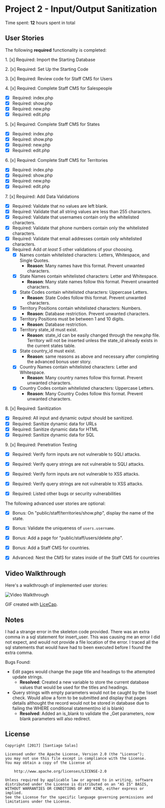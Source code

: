 # Project 2 - Input/Output Sanitization

Time spent: **12** hours spent in total

## User Stories

The following **required** functionality is completed:

1\. [x]  Required: Import the Starting Database

2\. [x]  Required: Set Up the Starting Code

3\. [x]  Required: Review code for Staff CMS for Users

4\. [x]  Required: Complete Staff CMS for Salespeople
  * [x]  Required: index.php
  * [x]  Required: show.php
  * [x]  Required: new.php
  * [x]  Required: edit.php

5\. [x]  Required: Complete Staff CMS for States
  * [x]  Required: index.php
  * [x]  Required: show.php
  * [x]  Required: new.php
  * [x]  Required: edit.php

6\. [x]  Required: Complete Staff CMS for Territories
  * [x]  Required: index.php
  * [x]  Required: show.php
  * [x]  Required: new.php
  * [x]  Required: edit.php

7\. [x]  Required: Add Data Validations
  * [x]  Required: Validate that no values are left blank.
  * [x]  Required: Validate that all string values are less than 255 characters.
  * [x]  Required: Validate that usernames contain only the whitelisted characters.
  * [x]  Required: Validate that phone numbers contain only the whitelisted characters.
  * [x]  Required: Validate that email addresses contain only whitelisted characters.
  * [x]  Required: Add *at least 5* other validations of your choosing.
      * [x] Names contain whitelisted characters: Letters, Whitespace, and Single Quotes.
          * **Reason**: Many names have this format. Prevent unwanted characters.
      * [x] State Names contain whitelisted characters: Letter and Whitespace.
          * **Reason**: Many state names follow this format. Prevent unwanted characters.
      * [x] State Codes contain whitelisted characters: Uppercase Letters.
          * **Reason**: State Codes follow this format. Prevent unwanted characters.
      * [x] Territory Positions  contain whitelisted characters: Numbers.
          * **Reason**: Database restriction. Prevent unwanted characters.
      * [x] Territory Positions must be between 1 and 10 digits.
          * **Reason**: Database restriction.
      * [x] Territory state_id must exist.
          * **Reason**: state_id can be easily changed through the new.php file. Territory will not be inserted unless the state_id already exists in the current states table.
      * [x] State country_id must exist.
          * **Reason**: same reasons as above and necessary after completing the advanced bonus user story.
      * [x] Country Names contain whitelisted characters: Letter and Whitespace.
          * **Reason**: Many country names follow this format. Prevent unwanted characters.
      * [x] Country Codes contain whitelisted characters: Uppercase Letters.
          * **Reason**: Many Country Codes follow this format. Prevent unwanted characters.

8\. [x]  Required: Sanitization
  * [x]  Required: All input and dynamic output should be sanitized.
  * [x]  Required: Sanitize dynamic data for URLs
  * [x]  Required: Sanitize dynamic data for HTML
  * [x]  Required: Sanitize dynamic data for SQL

9\. [x]  Required: Penetration Testing
  * [x]  Required: Verify form inputs are not vulnerable to SQLI attacks.
  * [x]  Required: Verify query strings are not vulnerable to SQLI attacks.
  * [x]  Required: Verify form inputs are not vulnerable to XSS attacks.
  * [x]  Required: Verify query strings are not vulnerable to XSS attacks.
  * [x]  Required: Listed other bugs or security vulnerabilities


The following advanced user stories are optional:

- [x]  Bonus: On "public/staff/territories/show.php", display the name of the state.

- [x]  Bonus: Validate the uniqueness of `users.username`.

- [x]  Bonus: Add a page for "public/staff/users/delete.php".

- [x]  Bonus: Add a Staff CMS for countries.

- [x]  Advanced: Nest the CMS for states inside of the Staff CMS for countries


## Video Walkthrough

Here's a walkthrough of implemented user stories:

<img src='http://i.imgur.com/link/to/your/gif/file.gif' title='Video Walkthrough' width='' alt='Video Walkthrough' />

GIF created with [LiceCap](http://www.cockos.com/licecap/).

## Notes

I had a strange error in the skeleton code provided. There was an extra comma in a sql statement for insert_user. This was causing me an error I did not expect, and would not provide a file location of the error. I traced all the sql statements that would have had to been executed before I found the extra comma.

Bugs Found:
* Edit pages would change the page title and headings to the attempted update strings.
    * **Resolved**: Created a new variable to store the current database values that would be used for the titles and headings.
* Query strings with empty parameters would not be caught by the !isset check. Would allow a form to be submitted and display that pages details althought the record would not be stored in database due to failing the WHERE conditional statement(no id is blank)
    * **Resolved**: Added an is_blank to validate the _Get parameters, now blank parameters will also redirect.

## License

    Copyright [2017] [Santiago Salas]

    Licensed under the Apache License, Version 2.0 (the "License");
    you may not use this file except in compliance with the License.
    You may obtain a copy of the License at

        http://www.apache.org/licenses/LICENSE-2.0

    Unless required by applicable law or agreed to in writing, software
    distributed under the License is distributed on an "AS IS" BASIS,
    WITHOUT WARRANTIES OR CONDITIONS OF ANY KIND, either express or implied.
    See the License for the specific language governing permissions and
    limitations under the License.
